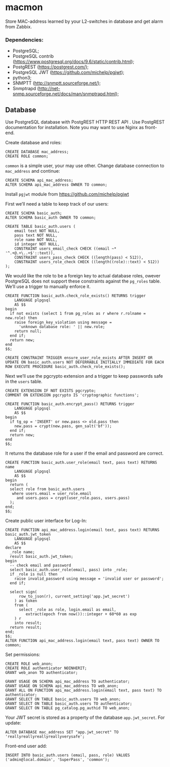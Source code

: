 # macmon
Store MAC-address learned by your L2-switches in database and get alarm from Zabbix.

### Dependencies:
 - PostgreSQL;
 - PostgreSQL contrib (https://www.postgresql.org/docs/9.6/static/contrib.html);
 - PostgREST (https://postgrest.com/);
 - PostgreSQL JWT (https://github.com/michelp/pgjwt);
 - python3;
 - SNMPTT (http://snmptt.sourceforge.net/);
 - Snmptrapd (http://net-snmp.sourceforge.net/docs/man/snmptrapd.html);


## Database
Use PostgreSQL database with PostgREST HTTP REST API . Use PostgREST documentation for installation. Note you may want to use Nginx as front-end.

Create database and roles:
```
CREATE DATABASE mac_address;
CREATE ROLE common;
```
`common` is a simple user, your may use other. Change database connection to `mac_address`  and continue:
```
CREATE SCHEMA api_mac_address;
ALTER SCHEMA api_mac_address OWNER TO common;
```

Install `pgjwt` module from https://github.com/michelp/pgjwt

First we’ll need a table to keep track of our users:
```
CREATE SCHEMA basic_auth;
ALTER SCHEMA basic_auth OWNER TO common;

CREATE TABLE basic_auth.users (
    email text NOT NULL,
    pass text NOT NULL,
    role name NOT NULL,
    id integer NOT NULL,
    CONSTRAINT users_email_check CHECK ((email ~* '^.+@.+\..+$'::text)),
    CONSTRAINT users_pass_check CHECK ((length(pass) < 512)),
    CONSTRAINT users_role_check CHECK ((length((role)::text) < 512))
);
```
We would like the role to be a foreign key to actual database roles, owever PostgreSQL does not support these constraints against the `pg_roles` table. We’ll use a trigger to manually enforce it.
```
CREATE FUNCTION basic_auth.check_role_exists() RETURNS trigger
    LANGUAGE plpgsql
    AS $$
begin
  if not exists (select 1 from pg_roles as r where r.rolname = new.role) then
    raise foreign_key_violation using message =
      'unknown database role: ' || new.role;
    return null;
  end if;
  return new;
end
$$;

CREATE CONSTRAINT TRIGGER ensure_user_role_exists AFTER INSERT OR UPDATE ON basic_auth.users NOT DEFERRABLE INITIALLY IMMEDIATE FOR EACH ROW EXECUTE PROCEDURE basic_auth.check_role_exists();
```
Next we’ll use the pgcrypto extension and a trigger to keep passwords safe in the `users` table.
```
CREATE EXTENSION IF NOT EXISTS pgcrypto;
COMMENT ON EXTENSION pgcrypto IS 'cryptographic functions';

CREATE FUNCTION basic_auth.encrypt_pass() RETURNS trigger
    LANGUAGE plpgsql
    AS $$
begin
  if tg_op = 'INSERT' or new.pass <> old.pass then
    new.pass = crypt(new.pass, gen_salt('bf'));
  end if;
  return new;
end
$$;
```
It returns the database role for a user if the email and password are correct.
```
CREATE FUNCTION basic_auth.user_role(email text, pass text) RETURNS name
    LANGUAGE plpgsql
    AS $$
begin
  return (
  select role from basic_auth.users
   where users.email = user_role.email
     and users.pass = crypt(user_role.pass, users.pass)
  );
end;
$$;
```
Create public user interface for Log-In:
```
CREATE FUNCTION api_mac_address.login(email text, pass text) RETURNS basic_auth.jwt_token
    LANGUAGE plpgsql
    AS $$
declare
  _role name;
  result basic_auth.jwt_token;
begin
  -- check email and password
  select basic_auth.user_role(email, pass) into _role;
  if _role is null then
    raise invalid_password using message = 'invalid user or password';
  end if;

  select sign(
      row_to_json(r), current_setting('app.jwt_secret')
    ) as token
    from (
      select _role as role, login.email as email,
         extract(epoch from now())::integer + 60*60 as exp
    ) r
    into result;
  return result;
end;
$$;
ALTER FUNCTION api_mac_address.login(email text, pass text) OWNER TO common;
```
Set permissions:
```
CREATE ROLE web_anon;
CREATE ROLE authenticator NOINHERIT;
GRANT web_anon TO authenticator;

GRANT USAGE ON SCHEMA api_mac_address TO authenticator;
GRANT USAGE ON SCHEMA api_mac_address TO web_anon;
GRANT ALL ON FUNCTION api_mac_address.login(email text, pass text) TO authenticator;
GRANT SELECT ON TABLE basic_auth.users TO web_anon;
GRANT SELECT ON TABLE basic_auth.users TO authenticator;
GRANT SELECT ON TABLE pg_catalog.pg_authid TO web_anon;
```

Your JWT secret is stored as a property of the database `app.jwt_secret`. For update:
```
ALTER DATABASE mac_address SET "app.jwt_secret" TO 'reallyreallyreallyreallyverysafe';
```

Front-end user add:
```
INSERT INTO basic_auth.users (email, pass, role) VALUES ('admin@local.domain', 'SuperPass', 'common');
```
